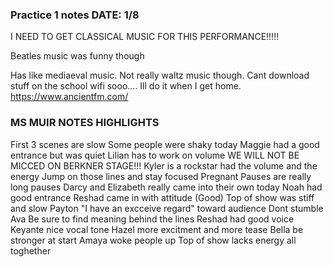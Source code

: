 ### Practice 1 notes DATE: 1/8

I NEED TO GET CLASSICAL MUSIC FOR THIS PERFORMANCE!!!!!

Beatles music was funny though

Has like mediaeval music. Not really waltz music though. Cant download stuff on the
school wifi sooo.... Ill do it when I get home.
https://www.ancientfm.com/

### MS MUIR NOTES HIGHLIGHTS

First 3 scenes are slow
Some people were shaky today
Maggie had a good entrance but was quiet
Lilian has to work on volume
WE WILL NOT BE MICCED ON BERKNER STAGE!!!
Kyler is a rockstar had the volume and the energy
Jump on those lines and stay focused
Pregnant Pauses are really long pauses
Darcy and Elizabeth really came into their own today
Noah had good entrance
Reshad came in with attitude (Good)
Top of show was stiff and slow
Payton "I have an excceive regard" toward audience
Dont stumble Ava
Be sure to find meaning behind the lines
Reshad had good voice
Keyante nice vocal tone
Hazel more excitment and more tease
Bella be stronger at start
Amaya woke people up
Top of show lacks energy all toghether
